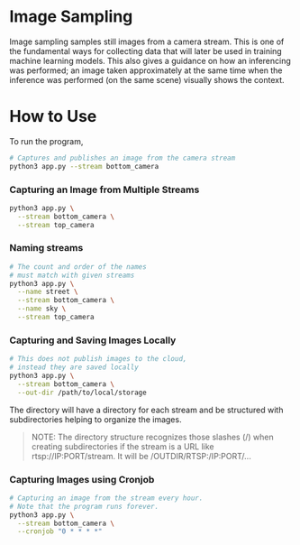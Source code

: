 # Image Sampling

Image sampling samples still images from a camera stream. This is one of the fundamental ways for collecting data that will later be used in training machine learning models. This also gives a guidance on how an inferencing was performed; an image taken approximately at the same time when the inference was performed (on the same scene) visually shows the context.

# How to Use
To run the program,

```bash
# Captures and publishes an image from the camera stream
python3 app.py --stream bottom_camera
```

### Capturing an Image from Multiple Streams

```bash
python3 app.py \
  --stream bottom_camera \
  --stream top_camera
```

### Naming streams

```bash
# The count and order of the names
# must match with given streams
python3 app.py \
  --name street \
  --stream bottom_camera \
  --name sky \
  --stream top_camera
```

### Capturing and Saving Images Locally

```bash
# This does not publish images to the cloud,
# instead they are saved locally
python3 app.py \
  --stream bottom_camera \
  --out-dir /path/to/local/storage
```

The directory will have a directory for each stream and be structured with subdirectories helping to organize the images.

> NOTE: The directory structure recognizes those slashes (/) when creating subdirectories if the stream is a URL like rtsp://IP:PORT/stream. It will be /OUTDIR/RTSP:/IP:PORT/...

### Capturing Images using Cronjob

```bash
# Capturing an image from the stream every hour.
# Note that the program runs forever.
python3 app.py \
  --stream bottom_camera \
  --cronjob "0 * * * *"
```